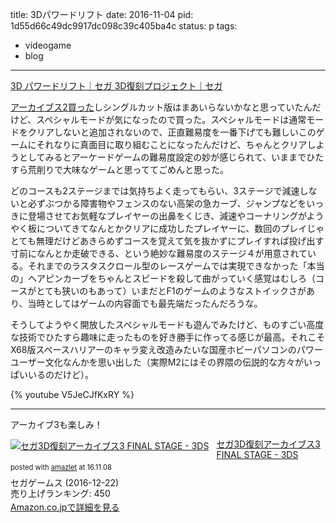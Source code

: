 title: 3Dパワードリフト
date: 2016-11-04
pid: 1d55d66c49dc9917dc098c39c405ba4c
status: p
tags:
- videogame
- blog
---

[3D パワードリフト｜セガ 3D復刻プロジェクト｜セガ][1]

[アーカイブス2買った][2]しシングルカット版はまあいらないかなと思っていたんだけど、スペシャルモードが気になったので買った。スペシャルモードは通常モードをクリアしないと追加されないので、正直難易度を一番下げても難しいこのゲームにそれなりに真面目に取り組むことになったんだけど、ちゃんとクリアしようとしてみるとアーケードゲームの難易度設定の妙が感じられて、いままでひたすら荒削りで大味なゲームと思っててごめんと思った。

どのコースも2ステージまでは気持ちよく走ってもらい、3ステージで減速しないと必ずぶつかる障害物やフェンスのない高架の急カーブ、ジャンプなどをいっきに登場させてお気軽なプレイヤーの出鼻をくじき、減速やコーナリングがようやく板についてきてなんとかクリアに成功したプレイヤーに、数回のプレイじゃとても無理だけどあきらめずコースを覚えて気を抜かずにプレイすれば投げ出す寸前になんとか走破できる、という絶妙な難易度のステージ４が用意されている。それまでのラスタスクロール型のレースゲームでは実現できなかった「本当の」ヘアピンカーブをちゃんとスピードを殺して曲がっていく感覚はむしろ（コースがとても狭いのもあって）いまだとF1のゲームのようなストイックさがあり、当時としてはゲームの内容面でも最先端だったんだろうな。

そうしてようやく開放したスペシャルモードも遊んでみたけど、ものすごい高度な技術でひたすら趣味に走ったものを好き勝手に作ってる感じが最高。それこそX68版スペースハリアーのキャラ変え改造みたいな国産ホビーパソコンのパワーユーザー文化なんかを思い出した（実際M2にはその界隈の伝説的な方々がいっぱいいるのだけど）。

{% youtube V5JeCJfKxRY %}

---- 

アーカイブ3も楽しみ！

<div class="amazlet-box" style="margin-bottom:0px;"><div class="amazlet-image" style="float:left;margin:0px 12px 1px 0px;"><a href="http://www.amazon.co.jp/exec/obidos/ASIN/B01LE7167S/dotimpact-22/ref=nosim/" name="amazletlink" target="_blank"><img src="http://ecx.images-amazon.com/images/I/61NWULYcO0L._SL160_.jpg" alt="セガ3D復刻アーカイブス3 FINAL STAGE - 3DS" style="border: none;" /></a></div><div class="amazlet-info" style="line-height:120%; margin-bottom: 10px"><div class="amazlet-name" style="margin-bottom:10px;line-height:120%"><a href="http://www.amazon.co.jp/exec/obidos/ASIN/B01LE7167S/dotimpact-22/ref=nosim/" name="amazletlink" target="_blank">セガ3D復刻アーカイブス3 FINAL STAGE - 3DS</a><div class="amazlet-powered-date" style="font-size:80%;margin-top:5px;line-height:120%">posted with <a href="http://www.amazlet.com/" title="amazlet" target="_blank">amazlet</a> at 16.11.08</div></div><div class="amazlet-detail">セガゲームス (2016-12-22)<br />売り上げランキング: 450<br /></div><div class="amazlet-sub-info" style="float: left;"><div class="amazlet-link" style="margin-top: 5px"><a href="http://www.amazon.co.jp/exec/obidos/ASIN/B01LE7167S/dotimpact-22/ref=nosim/" name="amazletlink" target="_blank">Amazon.co.jpで詳細を見る</a></div></div></div><div class="amazlet-footer" style="clear: left"></div></div>

[1]:	http://archives.sega.jp/3d/powerdrift/#sp01
[2]:	http://text-perforation.doppac.cc/2016/01/12/201601/sega-3d-clasics-archive-2/